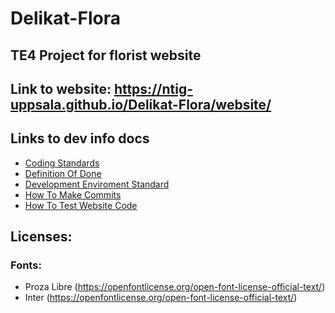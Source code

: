 # Delikat-Flora
## TE4 Project for florist website

## Link to website: https://ntig-uppsala.github.io/Delikat-Flora/website/

## Links to dev info docs
- [Coding Standards](_dev_info/coding_standards.md)
- [Definition Of Done](_dev_info/definition_of_done.md)
- [Development Enviroment Standard](_dev_info/development_environment_standard.md)
- [How To Make Commits](_dev_info/how_to_make_commits.md)
- [How To Test Website Code](_dev_info/how_to_test_website_code.md)
## Licenses:

### Fonts:

- Proza Libre (https://openfontlicense.org/open-font-license-official-text/)
- Inter (https://openfontlicense.org/open-font-license-official-text/)
